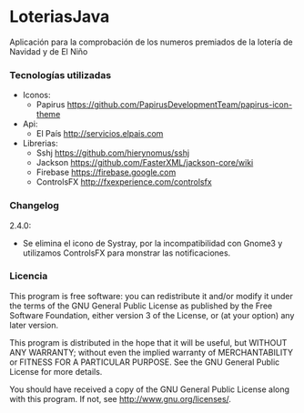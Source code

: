 LoteriasJava
============

Aplicación para la comprobación de los numeros premiados de la lotería de Navidad y de El Niño

### Tecnologías utilizadas ###

* Iconos: 
    * Papirus https://github.com/PapirusDevelopmentTeam/papirus-icon-theme
* Api:
    * El País http://servicios.elpais.com
* Librerias:
    * Sshj https://github.com/hierynomus/sshj
    * Jackson https://github.com/FasterXML/jackson-core/wiki
    * Firebase https://firebase.google.com
    * ControlsFX http://fxexperience.com/controlsfx
    
### Changelog ###

2.4.0:

* Se elimina el icono de Systray, por la incompatibilidad con Gnome3 y utilizamos ControlsFX para monstrar las 
notificaciones.

### Licencia ### 

This program is free software: you can redistribute it and/or modify
it under the terms of the GNU General Public License as published by
the Free Software Foundation, either version 3 of the License, or
(at your option) any later version.

This program is distributed in the hope that it will be useful,
but WITHOUT ANY WARRANTY; without even the implied warranty of
MERCHANTABILITY or FITNESS FOR A PARTICULAR PURPOSE.  See the
GNU General Public License for more details.

You should have received a copy of the GNU General Public License
along with this program.  If not, see <http://www.gnu.org/licenses/>.
